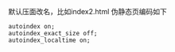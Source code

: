 默认压面改名，比如index2.html
伪静态页编码如下
```
autoindex on;
autoindex_exact_size off;
autoindex_localtime on;
```
